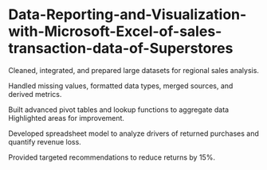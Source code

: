 # Data-Reporting-and-Visualization-with-Microsoft-Excel-of-sales-transaction-data-of-Superstores

Cleaned, integrated, and prepared large datasets for regional sales analysis. 

Handled missing values, formatted data types, merged sources, and derived metrics. 

Built advanced pivot tables and lookup functions to aggregate data Highlighted areas for improvement. 

Developed spreadsheet model to analyze drivers of returned purchases and quantify revenue loss. 

Provided targeted recommendations to reduce returns by 15%.
